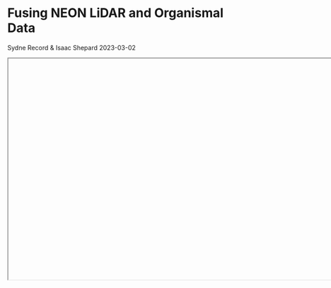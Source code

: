 Fusing NEON LiDAR and Organismal Data
================
Sydne Record & Isaac Shepard
2023-03-02

<iframe width="780" height="500" href="https://github.com/LENS-RCN/April2023_Meeting_ORNL/blob/main/Tutorial2/Tutorial%202%20LENS_Fusing_NEON_Data.Rmd#L7" title="Contributed by NEON"></iframe>
